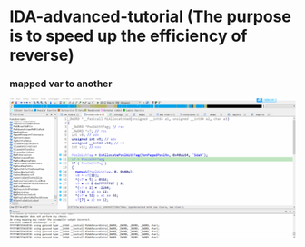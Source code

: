 # IDA-advanced-tutorial (The purpose is to speed up the efficiency of reverse)

### mapped var to another
![img](https://github.com/helloobaby/IDA-advanced-tutorial/blob/main/mapped-variables.gif)
